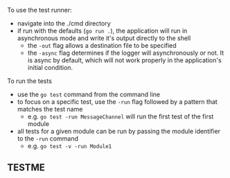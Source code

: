 To use the test runner:

* navigate into the ./cmd directory
* if run with the defaults (`go run .`), the application will run in asynchronous mode and write it's output directly to the shell
    * the `-out` flag allows a destination file to be specified
    * the `-async` flag determines if the logger will asynchronously or not. It is async by default, which will not work properly in the application's initial condition.

To run the tests

* use the `go test` command from the command line
* to focus on a specific test, use the `-run` flag followed by a pattern that matches the test name
    * e.g. `go test -run MessageChannel` will run the first test of the first module
* all tests for a given module can be run by passing the module identifier to the `-run` command
    * e.g. `go test -v -run Module1`

## TESTME
